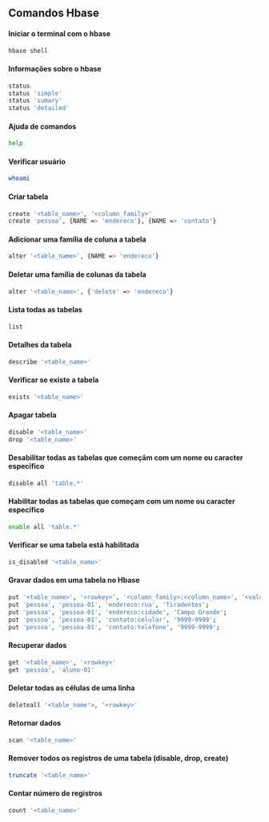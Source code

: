 ## Comandos Hbase 

#### Iniciar o terminal com o hbase
```bash
hbase shell
```

#### Informações sobre o hbase
```bash
status
status 'simple'
status 'sumary'
status 'detailed'
```

#### Ajuda de comandos
```bash
help
```

#### Verificar usuário
```bash
whoami
```

#### Criar tabela
```bash
create '<table_name>', '<column_family>'
create 'pessoa', {NAME => 'endereco'}, {NAME => 'contato'}
```

#### Adicionar uma família de coluna a tabela
```bash
alter '<table_name>', {NAME => 'endereco'}
```

#### Deletar uma família de colunas da tabela
```bash
alter '<table_name>', {'delete' => 'endereco'}
```

#### Lista todas as tabelas
```bash
list
```

#### Detalhes da tabela
```bash
describe '<table_name>'
```

#### Verificar se existe a tabela
```bash
exists '<table_name>'
```

#### Apagar tabela
```bash
disable '<table_name>'
drop '<table_name>'
```

#### Desabilitar todas as tabelas que começãm com um nome ou caracter específico
```bash
disable all 'table.*'
```

#### Habilitar todas as tabelas que começam com um nome ou caracter específico
```bash
enable all 'table.*'
```

#### Verificar se uma tabela está habilitada
```bash
is_disabled '<table_name>'
```

#### Gravar dados em uma tabela no Hbase
```bash
put '<table_name>', '<rowkey>', '<column_family>:<column_name>', '<valor>'
put 'pessoa', 'pessoa-01', 'endereco:rua', 'Tiradentes';
put 'pessoa', 'pessoa-01', 'endereco:cidade', 'Campo Grande';
put 'pessoa', 'pessoa-01', 'contato:celular', '9999-9999';
put 'pessoa', 'pessoa-01', 'contato:telefone', '9999-9999';
```

#### Recuperar dados
```bash
get '<table_name>', '<rowkey>'
get 'pessoa', 'aluno-01'
```

#### Deletar todas as células de uma linha
```bash
deleteall '<table_name'>, '<rowkey>'
```

#### Retornar dados
```bash
scan '<table_name>'
```

#### Remover todos os registros de uma tabela (disable, drop, create)
```bash
truncate '<table_name>'
```

#### Contar número de registros
```bash
count '<table_name>'
```
